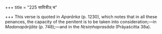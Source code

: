 +++
title = "225 सावित्रीञ् च"

+++
This verse is quoted in *Aparārka* (p. 1230), which notes that in all
these penances, the capacity of the penitent is to be taken into
consideration;—in *Madanapārijāta* (p. 748);—and in the *Nṛsiṃhaprasāda*
(Prāyaścitta 38a).


